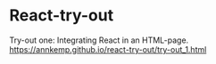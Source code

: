 # React-try-out
Try-out one: Integrating React in an HTML-page.
https://annkemp.github.io/react-try-out/try-out_1.html
